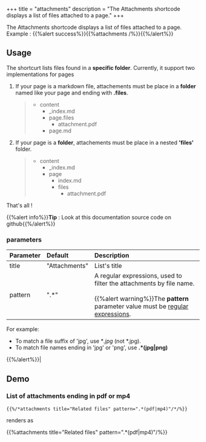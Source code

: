 +++
title = "attachments"
description = "The Attachments shortcode displays a list of files attached to a page."
+++

The Attachments shortcode displays a list of files attached to a page.
Example :
{{%alert success%}}{{%attachments  /%}}{{%/alert%}}

## Usage

The shortcurt lists files found in a **specific folder**.
Currently, it support two implementations for pages

1. If your page is a markdown file, attachements must be place in a **folder** named like your page and ending with **.files**.

    > * content
    >   * _index.md
    >   * page.files
    >      * attachment.pdf
    >   * page.md

2. If your page is a **folder**, attachements must be place in a nested **'files'** folder.

    > * content
    >   * _index.md
    >   * page
    >      * index.md
    >      * files
    >          * attachment.pdf

That's all !

{{%alert info%}}**Tip** : Look at this documentation source code on github{{%/alert%}}

### parameters

| Parameter | Default | Description |
|:--|:--|:--|
| title | "Attachments" | List's title  |
| pattern | ".*" | A regular expressions, used to filter the attachments by file name. <br/><br/>{{%alert warning%}}The **pattern** parameter value must be [regular expressions](https://en.wikipedia.org/wiki/Regular_expression).

For example:

* To match a file suffix of 'jpg', use **.*jpg** (not *.jpg).
* To match file names ending in 'jpg' or 'png', use **.*(jpg|png)**

{{%/alert%}}|


## Demo
### List of attachments ending in pdf or mp4

    {{%/*attachments title="Related files" pattern=".*(pdf|mp4)"/*/%}}

renders as

{{%attachments title="Related files" pattern=".*(pdf|mp4)"/%}}

